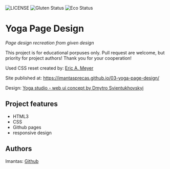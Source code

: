 ![LICENSE](https://img.shields.io/badge/license-MIT-blue.svg?style=flat-square)
![Gluten Status](https://img.shields.io/badge/Gluten-Free-green.svg)
![Eco Status](https://img.shields.io/badge/ECO-Friendly-green.svg)

# Yoga Page Design

_Page design recreation from given design_

This project is for educational porpuses only. Pull request are welcome, but priority for project authors! Thank you for your cooperation!

Used CSS reset created by: [Eric A. Meyer](https://meyerweb.com/eric/tools/css/reset/)

Site published at: https://imantasprecas.github.io/03-yoga-page-design/

Design: [Yoga studio - web ui concept by Dmytro Svientukhovskyi ](https://dribbble.com/shots/6857288/attachments/6857288-Yoga-studio-web-ui-concept?mode=media)

## Project features

- HTML3
- CSS
- Github pages
- responsive design

## Authors

Imantas: [Github](https://github.com/ImantasPrecas)
